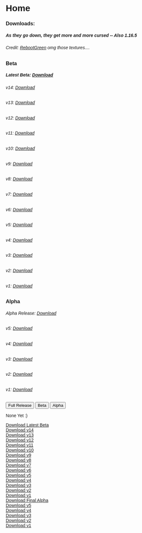 # Home

### Downloads:
##### As they go down, they get more and more cursed   -- Also 1.16.5
###### Credit: [RebootGreen](https://mine.ly/RebootGreen.1) omg those textures....

### Beta
##### Latest Beta: [Download](https://github.com/Buffesworld/beta_mod_versions/blob/main/buffeworldv14%20(beta).jar?raw=true)
###### v14: [Download](https://github.com/Buffesworld/beta_mod_versions/blob/main/buffeworldv14%20(beta).jar?raw=true)
###### v13: [Download](https://github.com/Buffesworld/beta_mod_versions/blob/main/buffeworldv13%20(beta).jar?raw=true)
###### v12: [Download](https://github.com/Buffesworld/beta_mod_versions/blob/main/buffeworldv12%20(beta).jar?raw=true)
###### v11: [Download](https://github.com/Buffesworld/beta_mod_versions/blob/main/buffeworldv11%20(beta).jar?raw=true)
###### v10: [Download](https://github.com/Buffesworld/beta_mod_versions/blob/main/buffeworldv10%20(beta).jar?raw=true)
###### v9: [Download](https://github.com/Buffesworld/beta_mod_versions/blob/main/buffeworldv9%20(beta).jar?raw=true)
###### v8: [Download](https://github.com/Buffesworld/beta_mod_versions/blob/main/buffeworldv8%20(beta).jar?raw=true)
###### v7: [Download](https://github.com/Buffesworld/beta_mod_versions/blob/main/buffeworldv7%20(beta).jar?raw=true)
###### v6: [Download](https://github.com/Buffesworld/beta_mod_versions/blob/main/buffeworldv6%20(beta).jar?raw=true)
###### v5: [Download](https://github.com/Buffesworld/beta_mod_versions/blob/main/buffeworldv5%20(beta).jar?raw=true)
###### v4: [Download](https://github.com/Buffesworld/beta_mod_versions/blob/main/buffeworldv4.jar?raw=true)
###### v3: [Download](https://github.com/Buffesworld/beta_mod_versions/blob/main/buffeworldv3.jar?raw=true)
###### v2: [Download](https://github.com/Buffesworld/beta_mod_versions/blob/main/buffeworld%20v2.jar?raw=true)
###### v1: [Download](https://github.com/Buffesworld/beta_mod_versions/blob/main/buff-e-world%20v1.jar?raw=true)
 
### Alpha
###### Alpha Release: [Download](https://www.youtube.com/embed/O91DT1pR1ew?autoplay=1&controls=0&modestbranding=1&disablekb=1&loop=1&fs=1&mouse=0&t=10)
###### v5: [Download](https://www.youtube.com/embed/O91DT1pR1ew?autoplay=1&controls=0&modestbranding=1&disablekb=1&loop=1&fs=1&mouse=0&t=10)
###### v4: [Download](https://www.youtube.com/embed/O91DT1pR1ew?autoplay=1&controls=0&modestbranding=1&disablekb=1&loop=1&fs=1&mouse=0&t=10)
###### v3: [Download](https://www.youtube.com/embed/O91DT1pR1ew?autoplay=1&controls=0&modestbranding=1&disablekb=1&loop=1&fs=1&mouse=0&t=10)
###### v2: [Download](https://www.youtube.com/embed/O91DT1pR1ew?autoplay=1&controls=0&modestbranding=1&disablekb=1&loop=1&fs=1&mouse=0&t=10)
###### v1: [Download](https://www.youtube.com/embed/O91DT1pR1ew?autoplay=1&controls=0&modestbranding=1&disablekb=1&loop=1&fs=1&mouse=0&t=10)

<html>
<head>
<meta name="viewport" content="width=device-width, initial-scale=1">
<style>
body {font-family: Arial;}

/* Style the tab */
.tab {
  overflow: hidden;
  border: 1px solid #ccc;
  background-color: #f1f1f1;
}

/* Style the buttons inside the tab */
.tab button {
  background-color: inherit;
  float: left;
  border: none;
  outline: none;
  cursor: pointer;
  padding: 14px 16px;
  transition: 0.3s;
  font-size: 17px;
}

/* Change background color of buttons on hover */
.tab button:hover {
  background-color: #ddd;
}

/* Create an active/current tablink class */
.tab button.active {
  background-color: #ccc;
}

/* Style the tab content */
.tabcontent {
  display: none;
  padding: 6px 12px;
  border: 1px solid #ccc;
  border-top: none;
}
</style>
</head>
<body>

<div class="tab">
  <button class="tablinks" onclick="openCity(event, 'Full Release')">Full Release</button>
  <button class="tablinks" onclick="openCity(event, 'Beta')">Beta</button>
  <button class="tablinks" onclick="openCity(event, 'Alpha')">Alpha</button>
</div>

<div id="Full Release" class="tabcontent">
  <p>None Yet :)</p>
</div>

<div id="Beta" class="tabcontent">
 <a href="https://github.com/Buffesworld/beta_mod_versions/blob/main/buffeworldv14%20(beta).jar?raw=true">Download Latest Beta</a><br>
 <a href="https://github.com/Buffesworld/beta_mod_versions/blob/main/buffeworldv14%20(beta).jar?raw=true">Download v14</a><br>
 <a href="https://github.com/Buffesworld/beta_mod_versions/blob/main/buffeworldv13%20(beta).jar?raw=true">Download v13</a><br>
 <a href="https://github.com/Buffesworld/beta_mod_versions/blob/main/buffeworldv12%20(beta).jar?raw=true">Download v12</a><br>
 <a href="https://github.com/Buffesworld/beta_mod_versions/blob/main/buffeworldv11%20(beta).jar?raw=true">Download v11</a><br>
 <a href="https://github.com/Buffesworld/beta_mod_versions/blob/main/buffeworldv10%20(beta).jar?raw=true">Download v10</a><br>
 <a href="https://github.com/Buffesworld/beta_mod_versions/blob/main/buffeworldv9%20(beta).jar?raw=true">Download v9</a><br>
 <a href="https://github.com/Buffesworld/beta_mod_versions/blob/main/buffeworldv8%20(beta).jar?raw=true">Download v8</a><br>
 <a href="https://github.com/Buffesworld/beta_mod_versions/blob/main/buffeworldv7%20(beta).jar?raw=true">Download v7</a><br>
 <a href="https://github.com/Buffesworld/beta_mod_versions/blob/main/buffeworldv6%20(beta).jar?raw=true">Download v6</a><br>
 <a href="https://github.com/Buffesworld/beta_mod_versions/blob/main/buffeworldv5%20(beta).jar?raw=true">Download v5</a><br>
 <a href="https://github.com/Buffesworld/beta_mod_versions/blob/main/buffeworldv4.jar?raw=true">Download v4</a><br>
 <a href="https://github.com/Buffesworld/beta_mod_versions/blob/main/buffeworldv3.jar?raw=true">Download v3</a><br>
 <a href="https://github.com/Buffesworld/beta_mod_versions/blob/main/buffeworld%20v2.jar?raw=true">Download v2</a><br>
 <a href="https://github.com/Buffesworld/beta_mod_versions/blob/main/buff-e-world%20v1.jar?raw=true">Download v1</a><br>
</div>

<div id="Alpha" class="tabcontent">
 <a href="https://www.youtube.com/embed/O91DT1pR1ew?autoplay=1&controls=0&modestbranding=1&disablekb=1&loop=1&fs=1&mouse=0&t=10">Download Final Alpha</a><br>
 <a href="https://www.youtube.com/embed/O91DT1pR1ew?autoplay=1&controls=0&modestbranding=1&disablekb=1&loop=1&fs=1&mouse=0&t=10">Download v5</a><br>
 <a href="https://www.youtube.com/embed/O91DT1pR1ew?autoplay=1&controls=0&modestbranding=1&disablekb=1&loop=1&fs=1&mouse=0&t=10">Download v4</a><br>
 <a href="https://www.youtube.com/embed/O91DT1pR1ew?autoplay=1&controls=0&modestbranding=1&disablekb=1&loop=1&fs=1&mouse=0&t=10">Download v3</a><br>
 <a href="https://www.youtube.com/embed/O91DT1pR1ew?autoplay=1&controls=0&modestbranding=1&disablekb=1&loop=1&fs=1&mouse=0&t=10">Download v2</a><br>
 <a href="https://www.youtube.com/embed/O91DT1pR1ew?autoplay=1&controls=0&modestbranding=1&disablekb=1&loop=1&fs=1&mouse=0&t=10">Download v1</a><br>
</div>

<script>
function openCity(evt, cityName) {
  var i, tabcontent, tablinks;
  tabcontent = document.getElementsByClassName("tabcontent");
  for (i = 0; i < tabcontent.length; i++) {
    tabcontent[i].style.display = "none";
  }
  tablinks = document.getElementsByClassName("tablinks");
  for (i = 0; i < tablinks.length; i++) {
    tablinks[i].className = tablinks[i].className.replace(" active", "");
  }
  document.getElementById(cityName).style.display = "block";
  evt.currentTarget.className += " active";
}
</script>
   
</body>
</html> 

